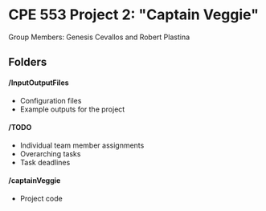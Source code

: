 # CPE 553 Project 2: "Captain Veggie"

Group Members: Genesis Cevallos and Robert Plastina

## Folders
#### /InputOutputFiles
- Configuration files
- Example outputs for the project

#### /TODO
- Individual team member assignments 
- Overarching tasks
- Task deadlines

#### /captainVeggie
- Project code 

